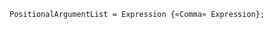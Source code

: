 <!-- This file is generated automatically by infrastructure scripts. Please don't edit by hand. -->

<!-- markdownlint-disable first-line-h1 -->

```{ .ebnf .slang-ebnf #PositionalArgumentList }
PositionalArgumentList = Expression {«Comma» Expression};
```
